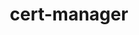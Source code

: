 ---
title: cert-manager
menu:
  docs_{{ .version }}:
    identifier: cert-manager-guides
    name: Cert Manager
    parent: guides
    weight: 200
menu_name: docs_{{ .version }}
---